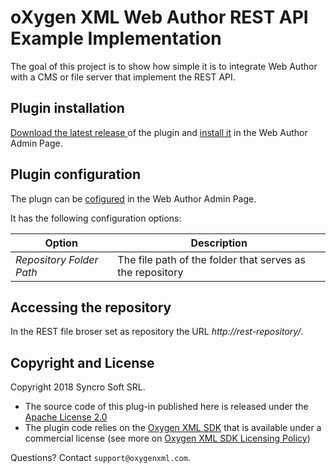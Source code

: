 oXygen XML Web Author REST API Example Implementation
=====================================================

The goal of this project is to show how simple it is to integrate Web Author with a CMS or file server that implement the REST API.

Plugin installation
-------------------

[Download the latest release ](https://github.com/oxygenxml/web-author-rest-server-implementation/releases) of the plugin and 
[install it](https://www.oxygenxml.com/doc/versions/18.1.0/ug-webauthor/topics/webapp-configure-plugins.html) in the Web Author Admin Page.

Plugin configuration
--------------------

The plugn can be [cofigured](https://www.oxygenxml.com/doc/versions/18.1.0/ug-webauthor/topics/webapp-configure-plugins.html) in the Web Author Admin Page.

It has the following configuration options:

| Option   | Description  |
|----------|-----------|
| *Repository Folder Path*   | The file path of the folder that serves as the repository |

Accessing the repository
-----------------------
In the REST file broser set as repository the URL *http://rest-repository/*.

Copyright and License
---------------------

Copyright 2018 Syncro Soft SRL.

* The source code of this plug-in published here is released under the [Apache License 2.0](https://github.com/oxygenxml/web-author-rest-server-implementation/blob/master/LICENSE)
* The plugin code relies on the [Oxygen XML SDK](https://www.oxygenxml.com/oxygen_sdk.html) that is available under a commercial license (see more on [Oxygen XML SDK Licensing Policy](https://www.oxygenxml.com/oxygen_sdk/licensing.html))

Questions? Contact `support@oxygenxml.com`.
